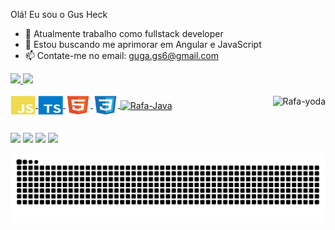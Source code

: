 Olá! Eu sou o Gus Heck


- 🔭 Atualmente trabalho como fullstack developer
- 🌱 Estou buscando me aprimorar em Angular e JavaScript 
- 📫 Contate-me no email: guga.gs6@gmail.com

 <div>
  <a href="https://github.com/gugags6">
  <img height="180em" src="https://github-readme-stats.vercel.app/api?username=gugags6&show_icons=true&theme=dracula&include_all_commits=true&count_private=true"/>
  <img height="180em" src="https://github-readme-stats.vercel.app/api/top-langs/?username=gugags6&layout=compact&langs_count=7&theme=dracula"/>
</div>
<div style="display: inline_block"><br>
  <img align="center" alt="Rafa-Js" height="30" width="40" src="https://raw.githubusercontent.com/devicons/devicon/master/icons/javascript/javascript-plain.svg">
  <img align="center" alt="Rafa-Ts" height="30" width="40" src="https://raw.githubusercontent.com/devicons/devicon/master/icons/typescript/typescript-plain.svg">
  <img align="center" alt="Rafa-HTML" height="30" width="40" src="https://raw.githubusercontent.com/devicons/devicon/master/icons/html5/html5-original.svg">
  <img align="center" alt="Rafa-CSS" height="30" width="40" src="https://raw.githubusercontent.com/devicons/devicon/master/icons/css3/css3-original.svg">
  <img align="center" alt="Rafa-Java" height="30" width="40" src="https://cdn.jsdelivr.net/gh/devicons/devicon/icons/java/java-original.svg">
 

  

  
  
  <img align="right"  alt="Rafa-yoda" src="https://66.media.tumblr.com/d64af61cb5f119ed619794e9a47557ff/tumblr_nx9bkjT6ue1tjl9nco1_400.gif">
</div>
  
  ##
 
<div> 
 
  <a href="https://instagram.com/gugags6" target="_blank"><img src="https://img.shields.io/badge/-Instagram-%23E4405F?style=for-the-badge&logo=instagram&logoColor=white" target="_blank"></a>
 	<a href="https://www.facebook.com/gustavo.sylar" target="_blank"><img src="https://img.shields.io/badge/Facebook-1877F2?style=for-the-badge&logo=facebook&logoColor=white" target="_blank"></a>
  <a href = "mailto:guga.gs6@gmail.com"><img src="https://img.shields.io/badge/-Gmail-%23333?style=for-the-badge&logo=gmail&logoColor=white" target="_blank"></a>
  <a href="https://www.linkedin.com/in/gustavosansil/" target="_blank"><img src="https://img.shields.io/badge/-LinkedIn-%230077B5?style=for-the-badge&logo=linkedin&logoColor=white" target="_blank"></a> 
 
  ![Snake animation](https://github.com/gugags6/gugags6/blob/output/github-contribution-grid-snake.svg)
 
</div>

